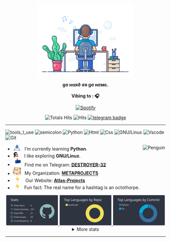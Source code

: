<div align="center" width="50">

<img src="https://github.com/DESTROYER-32/DESTROYER-32/blob/main/images/dev-working_rounded.gif?raw=true" href="https://github.com/DESTROYER-32" alt="CoDiNg RocKs"  width="60%"/><br> 
  
<p><strong>gσ нαя∂ σя gσ нσмє.
<br><br> Vibing to : 🎧  </strong></p>

[![Spotify](https://novatorem-destroyer32s-projects.vercel.app/api/spotify)](https://open.spotify.com/user/zgz9ua5ggfxqktbyl9vjj93gb) <br>


![Totals Hits](https://komarev.com/ghpvc/?username=DESTROYER-32&style=flat&color=orange&label=PROFILE+VIEWS)
![Hits](https://hits.seeyoufarm.com/api/count/incr/badge.svg?url=https%3A%2F%2Fgithub.com%2FDESTROYER-32&count_bg=%2379C83D&title_bg=%23555555&icon=mediafire.svg&icon_color=%23E7E7E7&title=HITS&edge_flat=false)
[![telegram badge](https://img.shields.io/badge/DESTROYER-32-grey?style=flat&logo=telegram)](https://t.me/DESTRO_YER32) <br>
</div>

<hr></hr>

![tools_I_use](https://img.shields.io/badge/-%F0%9F%9A%80%20Tools%20I%20use-orange)
![semicolon](https://img.shields.io/badge/-%3A-orange)
![Python](https://img.shields.io/badge/Python-FFD43B?style=flat&logo=python&logoColor=darkgreen)
![Html](https://img.shields.io/badge/HTML5-E34F26?style=flat&logo=html5&logoColor=white)
![Css](https://img.shields.io/badge/CSS3-1572B6?style=flat&logo=css3&logoColor=white)
![GNU/Linux](https://img.shields.io/badge/Linux-FCC624?style=flat&logo=linux&logoColor=black)
![Vscode](https://img.shields.io/badge/Visual_Studio_Code-0078D4?style=flat&logo=visual%20studio%20code&logoColor=white)
![Git](https://img.shields.io/badge/GIT-E44C30?style=flat&logo=git&logoColor=white)

-  <img alt="GIF" src="https://github.com/DESTROYER-32/DESTROYER-32/blob/main/images/Developer.gif" width="25" /> &nbsp; I’m currently learning **Python**. <img align="right" src="https://raw.githubusercontent.com/Tarikul-Islam-Anik/Animated-Fluent-Emojis/master/Emojis/Animals/Penguin.png" alt="Penguin" width="15%" /><br>
- <img src="https://github.com/DESTROYER-32/DESTROYER-32/blob/main/images/linux_rounded.gif?raw=true" width="20" />&nbsp;&nbsp;&nbsp; I like exploring **GNU/Linux**. <br>
- <img src="https://github.com/DESTROYER-32/DESTROYER-32/blob/main/images/letterbox.gif?raw=true" width="25" /> &nbsp; Find me on Telegram: **[DESTROYER-32](https://t.me/DESTRO_YER32)**<br>
- <img src="https://github.com/DESTROYER-32/DESTROYER-32/blob/main/images/hyperkitty.gif?raw=true" width="25" /> &nbsp; My Organization: **[METAPROJECTS](https://github.com/MetaButler)**<br>
- &nbsp;&nbsp;<img src="https://github.com/DESTROYER-32/DESTROYER-32/blob/main/images/lightning.gif?raw=true" width="12" />&nbsp;&nbsp;&nbsp;&nbsp; Our Website: **[Atlas-Projects](https://www.atlas-projects.xyz)**<br>
- &nbsp;&nbsp;<img src="https://github.com/DESTROYER-32/DESTROYER-32/blob/main/images/lightning.gif?raw=true" width="12" />&nbsp;&nbsp;&nbsp;&nbsp;Fun fact: The real name for a hashtag is an octothorpe.<br>

<div align="center" >
<a  href="https://github.com/DESTROYER-32">

<img src="https://raw.githubusercontent.com/DESTROYER-32/profile-summary-cards/master/profile-summary-card-output/nord_dark/3-stats.svg" width="32.5%">
<img src="https://raw.githubusercontent.com/DESTROYER-32/profile-summary-cards/master/profile-summary-card-output/nord_dark/1-repos-per-language.svg" width="32.5%">
<img src="https://raw.githubusercontent.com/DESTROYER-32/profile-summary-cards/master/profile-summary-card-output/nord_dark/2-most-commit-language.svg" width="32.5%">

</a>

<details>
  <summary>More stats</summary>
  
<img align="center" src="https://raw.githubusercontent.com/DESTROYER-32/profile-summary-cards/master/profile-summary-card-output/nord_dark/0-profile-details.svg" >

</details>
  
<hr></hr>

<!--img src="https://github.com/DESTROYER-32/DESTROYER-32/blob/main/images/this_page_is.gif?raw=true"  width="40%"/-->

</div>
